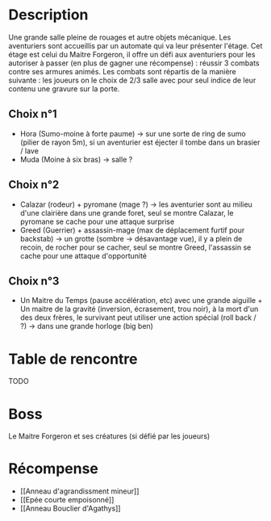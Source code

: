 # Description
Une grande salle pleine de rouages et autre objets mécanique. Les aventuriers sont accueillis par un automate qui va leur présenter l'étage. Cet étage est celui du Maitre Forgeron, il offre un défi aux aventuriers pour les autoriser à passer (en plus de gagner une récompense) : réussir 3 combats contre ses armures animés. 
Les combats sont répartis de la manière suivante : les joueurs on le choix de 2/3 salle avec pour seul indice de leur contenu une gravure sur la porte.
## Choix n°1
- Hora (Sumo-moine à forte paume) -> sur une sorte de ring de sumo (pilier de rayon 5m), si un aventurier est éjecter il tombe dans un brasier / lave
- Muda (Moine à six bras) -> salle ?
## Choix n°2
- Calazar (rodeur) + pyromane (mage ?) -> les aventurier sont au milieu d'une clairière dans une grande foret, seul se montre Calazar, le pyromane se cache pour une attaque surprise
- Greed (Guerrier) + assassin-mage (max de déplacement furtif pour backstab) -> un grotte (sombre -> désavantage vue), il y a plein de recoin, de rocher pour se cacher, seul se montre Greed, l'assassin se cache pour une attaque d'opportunité
## Choix n°3
- Un Maitre du Temps (pause accélération, etc) avec une grande aiguille + Un maitre de la gravité (inversion, écrasement, trou noir),  à la mort d'un des deux frères, le survivant peut utiliser une action spécial (roll back / ?) -> dans une grande horloge (big ben)

# Table de rencontre
TODO
# Boss
Le Maitre Forgeron et ses créatures (si défié par les joueurs)
# Récompense
- [[Anneau d'agrandissment mineur]]
- [[Epée courte empoisonné]]
- [[Anneau Bouclier d'Agathys]]